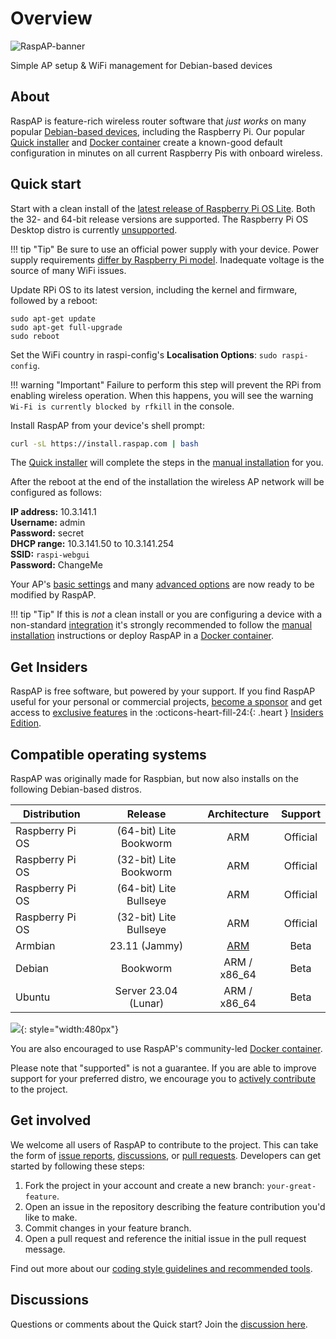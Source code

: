 # Overview

![RaspAP-banner](https://user-images.githubusercontent.com/229399/164047475-6d8cf1fd-ec50-4fcc-9d36-f0385f819979.png)

Simple AP setup & WiFi management for Debian-based devices

## About
RaspAP is feature-rich wireless router software that _just works_ on many popular [Debian-based devices](/#compatible-operating-systems), including the Raspberry Pi.
Our popular [Quick installer](quick.md) and [Docker container](docker.md) create a known-good default configuration in minutes on all current Raspberry Pis with onboard wireless.

## Quick start
Start with a clean install of the [latest release of Raspberry Pi OS Lite](https://www.raspberrypi.org/software/operating-systems/). Both the 32- and 64-bit release versions are supported. The Raspberry Pi OS Desktop distro is currently [unsupported](faq.md#distros).

!!! tip "Tip"
    Be sure to use an official power supply with your device. Power supply requirements [differ by Raspberry Pi model](https://www.raspberrypi.com/documentation/computers/raspberry-pi.html#power-supply). Inadequate voltage is the source of many WiFi issues.

Update RPi OS to its latest version, including the kernel and firmware, followed by a reboot:

```
sudo apt-get update
sudo apt-get full-upgrade
sudo reboot
```
Set the WiFi country in raspi-config's **Localisation Options**: `sudo raspi-config`.

!!! warning "Important"
    Failure to perform this step will prevent the RPi from enabling wireless operation. When this happens, you will see the warning `Wi-Fi is currently blocked by rfkill` in the console.

Install RaspAP from your device's shell prompt:
```sh
curl -sL https://install.raspap.com | bash
```
The [Quick installer](quick.md) will complete the steps in the [manual installation](manual.md) for you.

After the reboot at the end of the installation the wireless AP network will be configured as follows:

  **IP address:** 10.3.141.1  
  **Username:** admin  
  **Password:** secret  
  **DHCP range:** 10.3.141.50 to 10.3.141.254  
  **SSID:** `raspi-webgui`  
  **Password:** ChangeMe  

Your AP's [basic settings](ap-basics.md) and many [advanced options](ap-basics.md#advanced-options) are now ready to be modified by RaspAP.

!!! tip "Tip"
    If this is _not_ a clean install or you are configuring a device with a non-standard [integration](faq.md#integrations) it's strongly recommended to follow the [manual installation](manual.md) instructions or deploy RaspAP in a [Docker container](https://github.com/RaspAP/raspap-docker).

## Get Insiders
RaspAP is free software, but powered by your support. If you find RaspAP useful for your personal or commercial projects, [become a sponsor](insiders.md#how-to-become-a-sponsor)
and get access to [exclusive features](insiders.md#whats-in-it-for-me) in the :octicons-heart-fill-24:{: .heart } [Insiders Edition](insiders.md).

## Compatible operating systems
RaspAP was originally made for Raspbian, but now also installs on the following Debian-based distros.

| Distribution | Release  | Architecture | Support |
|---|:---:|:---:|:---:|
| Raspberry Pi OS | (64-bit) Lite Bookworm | ARM | Official |
| Raspberry Pi OS | (32-bit) Lite Bookworm | ARM | Official |
| Raspberry Pi OS | (64-bit) Lite Bullseye | ARM | Official |
| Raspberry Pi OS | (32-bit) Lite Bullseye | ARM | Official |
| Armbian | 23.11  (Jammy) | [ARM](https://www.armbian.com/rpi4b/) | Beta |
| Debian  |  Bookworm | ARM / x86_64  | Beta |
| Ubuntu  |  Server 23.04 (Lunar) | ARM / x86_64  | Beta |

![](https://github.com/RaspAP/raspap-webgui/assets/229399/6fe62f2d-631a-46c9-8ceb-83ebf0ade6a9){: style="width:480px"}

You are also encouraged to use RaspAP's community-led [Docker container](docker.md).

Please note that "supported" is not a guarantee. If you are able to improve support for your preferred distro, we encourage you to [actively contribute](#get-involved) to the project.

## Get involved
We welcome all users of RaspAP to contribute to the project. This can take the form of [issue reports](https://github.com/RaspAP/raspap-webgui/issues), [discussions](https://github.com/RaspAP/raspap-webgui/discussions), or [pull requests](https://github.com/RaspAP/raspap-webgui/pulls).
Developers can get started by following these steps:

1. Fork the project in your account and create a new branch: `your-great-feature`.
2. Open an issue in the repository describing the feature contribution you'd like to make.
3. Commit changes in your feature branch.
4. Open a pull request and reference the initial issue in the pull request message.

Find out more about our [coding style guidelines and recommended tools](https://github.com/RaspAP/raspap-webgui/blob/master/CONTRIBUTING.md).

## Discussions
Questions or comments about the Quick start? Join the [discussion here](https://github.com/RaspAP/raspap-webgui/discussions/1331).

